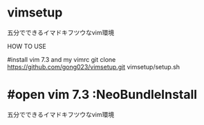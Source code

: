 vimsetup
========

五分でできるイマドキフツウなvim環境

HOW TO USE

#install vim 7.3 and my vimrc
git clone https://github.com/gong023/vimsetup.git 
vimsetup/setup.sh

#open vim 7.3
:NeoBundleInstall
=======
五分でできるイマドキフツウなvim環境

